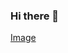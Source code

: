 ### Hi there 👋
[Image](https://cr-ss-service.azurewebsites.net/api/ScreenShot?widget=summary&badges=3&username=klistof&branding=false&badges=2&show-avatar=true&width=400&style=--header-bg-color:%23000;--border-radius:10px;.png?raw=true)
<!--
**Klistof/klistof** is a ✨ _special_ ✨ repository because its `README.md` (this file) appears on your GitHub profile.

Here are some ideas to get you started:

- 🔭 I’m currently working on ...
- 🌱 I’m currently learning ...
- 👯 I’m looking to collaborate on ...
- 🤔 I’m looking for help with ...
- 💬 Ask me about ...
- 📫 How to reach me: ...
- 😄 Pronouns: ...
- ⚡ Fun fact: ...
-->

